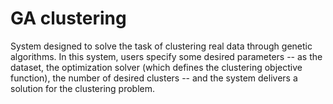 # GA clustering
System designed to solve the task of clustering real data through genetic algorithms.
In this system, users specify some desired parameters -- as the dataset, the optimization solver (which defines the clustering objective function), the number of desired clusters -- and the system delivers a solution for the clustering problem.
